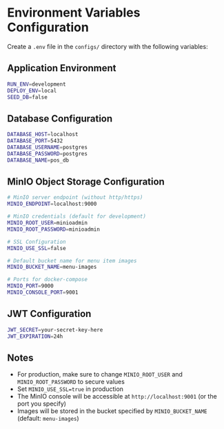 # Environment Variables Configuration

Create a `.env` file in the `configs/` directory with the following variables:

## Application Environment

```bash
RUN_ENV=development
DEPLOY_ENV=local
SEED_DB=false
```

## Database Configuration

```bash
DATABASE_HOST=localhost
DATABASE_PORT=5432
DATABASE_USERNAME=postgres
DATABASE_PASSWORD=postgres
DATABASE_NAME=pos_db
```

## MinIO Object Storage Configuration

```bash
# MinIO server endpoint (without http/https)
MINIO_ENDPOINT=localhost:9000

# MinIO credentials (default for development)
MINIO_ROOT_USER=minioadmin
MINIO_ROOT_PASSWORD=minioadmin

# SSL Configuration
MINIO_USE_SSL=false

# Default bucket name for menu item images
MINIO_BUCKET_NAME=menu-images

# Ports for docker-compose
MINIO_PORT=9000
MINIO_CONSOLE_PORT=9001
```

## JWT Configuration

```bash
JWT_SECRET=your-secret-key-here
JWT_EXPIRATION=24h
```

## Notes

- For production, make sure to change `MINIO_ROOT_USER` and `MINIO_ROOT_PASSWORD` to secure values
- Set `MINIO_USE_SSL=true` in production
- The MinIO console will be accessible at `http://localhost:9001` (or the port you specify)
- Images will be stored in the bucket specified by `MINIO_BUCKET_NAME` (default: `menu-images`)
